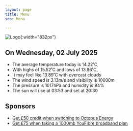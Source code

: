 ```yaml
---
layout: page
title: Menu
seo: Menu

---
```


![Logo](/images/logo.jpg){:width="832px"}

<!-- weather_marker starts -->
## On Wednesday, 02 July 2025

- The average temperature today is 14.22˚C,
- With highs of 15.52˚C and lows of 13.86˚C,
- It may feel like 13.89˚C with overcast clouds
- The wind speed is 3.13m/s and visibility is 10000m
- The pressure is 1017hPa and humidity is 84%
- The sun will rise at 03:53 and set at 20:30

<!-- weather_marker ends -->

## Sponsors

- [Get £50 credit when switching to Octopus Energy](https://bit.ly/3oD1nnS)
- [Get £75 when taking a 1000mb YouFibre broadband plan](https://aklam.io/91zWhU?)
